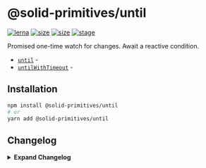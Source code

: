 # @solid-primitives/until

[![lerna](https://img.shields.io/badge/maintained%20with-lerna-cc00ff.svg?style=for-the-badge)](https://lerna.js.org/)
[![size](https://img.shields.io/bundlephobia/minzip/@solid-primitives/until?style=for-the-badge)](https://bundlephobia.com/package/@solid-primitives/until)
[![size](https://img.shields.io/npm/v/@solid-primitives/until?style=for-the-badge)](https://www.npmjs.com/package/@solid-primitives/until)
[![stage](https://img.shields.io/endpoint?style=for-the-badge&url=https%3A%2F%2Fraw.githubusercontent.com%2Fdavedbase%2Fsolid-primitives%2Fmain%2Fassets%2Fbadges%2Fstage-1.json)](https://github.com/davedbase/solid-primitives#contribution-process)

Promised one-time watch for changes. Await a reactive condition.

- [`until`](#until) -
- [`untilWithTimeout`](#untilWithTimeout) -

## Installation

```bash
npm install @solid-primitives/until
# or
yarn add @solid-primitives/until
```

## Changelog

<details>
<summary><b>Expand Changelog</b></summary>

0.0.100

Initial release as a Stage-1 primitive.

</details>
